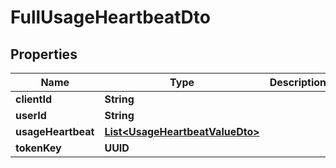 

# FullUsageHeartbeatDto


## Properties

| Name | Type | Description | Notes |
|------------ | ------------- | ------------- | -------------|
|**clientId** | **String** |  |  |
|**userId** | **String** |  |  [optional] |
|**usageHeartbeat** | [**List&lt;UsageHeartbeatValueDto&gt;**](UsageHeartbeatValueDto.md) |  |  |
|**tokenKey** | **UUID** |  |  [optional] |



